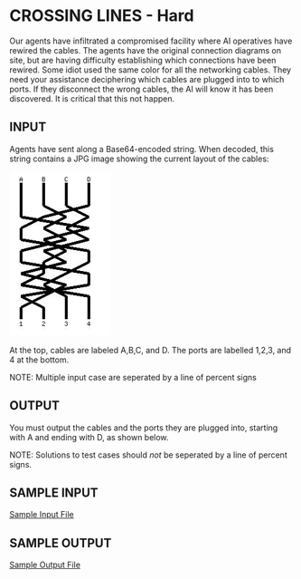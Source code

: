 <!-- RATING: HARD -->
<!-- NAME:  CROSSING LINES -->
<!-- GENERATOR: generate.pl -->
# CROSSING LINES - Hard

Our agents have infiltrated a compromised facility where AI operatives have rewired the cables. The agents have the original connection diagrams on site, but are having difficulty establishing which connections have been rewired. Some idiot used the same color for all the networking cables. They need your assistance deciphering which cables are plugged into to which ports. If they disconnect the wrong cables, the AI will know it has been discovered. It is critical that this not happen.

## INPUT
Agents have sent along a Base64-encoded string. When decoded, this string contains a JPG image showing the current layout of the cables:

<img src='/include/crossed-hard-sample.jpg'>

At the top, cables are labeled A,B,C, and D. The ports are labelled 1,2,3, and 4 at the bottom.

NOTE: Multiple input case are seperated by a line of percent signs

## OUTPUT
You must output the cables and the ports they are plugged into, starting with A and ending with D, as shown below.

NOTE: Solutions to test cases should *not* be seperated by a line of percent signs.

## SAMPLE INPUT
<a target=new href='/include/crossed-hard-input.txt'>Sample Input File</a>
## SAMPLE OUTPUT
<a target=new href='/include/crossed-hard-output.txt'>Sample Output File</a>
